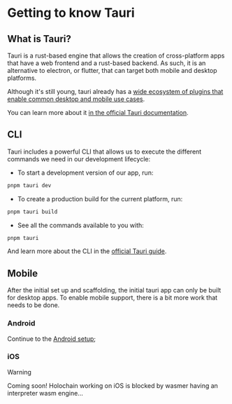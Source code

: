 # Getting to know Tauri

## What is Tauri?

Tauri is a rust-based engine that allows the creation of cross-platform apps that have a web frontend and a rust-based backend. As such, it is an alternative to electron, or flutter, that can target both mobile and desktop platforms.

Although it's still young, tauri already has a [wide ecosystem of plugins that enable common desktop and mobile use cases](https://github.com/tauri-apps/plugins-workspace).

You can learn more about it [in the official Tauri documentation](https://beta.tauri.app/concepts/).

## CLI

Tauri includes a powerful CLI that allows us to execute the different commands we need in our development lifecycle:

- To start a development version of our app, run:

```bash
pnpm tauri dev
```

- To create a production build for the current platform, run:

```bash
pnpm tauri build
```

- See all the commands available to you with:

```bash
pnpm tauri
```

And learn more about the CLI in the [official Tauri guide](https://beta.tauri.app/references/v2/cli/).

## Mobile

After the initial set up and scaffolding, the initial tauri app can only be built for desktop apps. To enable mobile support, there is a bit more work that needs to be done.

### Android

Continue to the [Android setup](./android-setup.md);

### iOS 

> [!WARNING]
> Coming soon! Holochain working on iOS is blocked by wasmer having an interpreter wasm engine...

